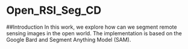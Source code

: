# Open_RSI_Seg_CD
##Introduction
In this work, we explore how can we segment remote sensing images in the open world. The implementation is based on the Google Bard and Segment Anything Model (SAM).
